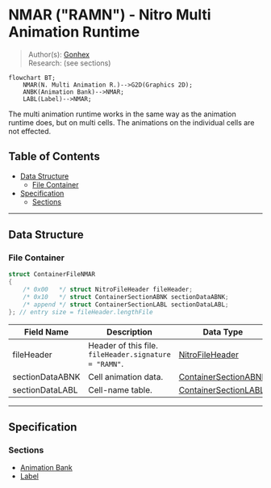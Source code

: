 # NMAR ("RAMN") - Nitro Multi Animation Runtime
> Author(s): [Gonhex](https://github.com/Gonhex) <br />
> Research: (see sections)

```mermaid
flowchart BT;
    NMAR(N. Multi Animation R.)-->G2D(Graphics 2D);
    ANBK(Animation Bank)-->NMAR;
    LABL(Label)-->NMAR;
```
The multi animation runtime works in the same way as the animation runtime does, but on multi cells. The animations on the individual cells are not effected.

## Table of Contents
* [Data Structure](#data-structure)
  * [File Container](#file-container)
* [Specification](#specification)
  * [Sections](#sections)

---
## Data Structure

### File Container
```c
struct ContainerFileNMAR
{
    /* 0x00   */ struct NitroFileHeader fileHeader;
    /* 0x10   */ struct ContainerSectionABNK sectionDataABNK;
    /* append */ struct ContainerSectionLABL sectionDataLABL;
}; // entry size = fileHeader.lengthFile
```
| Field Name      | Description                                                                             | Data Type    |
|-----------------|-----------------------------------------------------------------------------------------|--------------|
| fileHeader      | Header of this file. `fileHeader.signature = "RAMN"`.                       | [NitroFileHeader](../nitro.md#nitro-file-header) |
| sectionDataABNK | Cell animation data.                                                        | [ContainerSectionABNK](section_abnk.md#section-container) |
| sectionDataLABL | Cell-name table.                                                            | [ContainerSectionLABL](section_labl.md#section-container) |

---
## Specification

### Sections
* [Animation Bank](section_abnk.md)
* [Label](section_labl.md)
